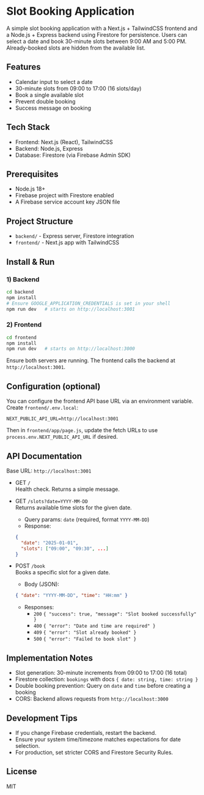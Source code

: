 # Slot Booking Application

A simple slot booking application with a Next.js + TailwindCSS frontend and a Node.js + Express backend using Firestore for persistence. Users can select a date and book 30-minute slots between 9:00 AM and 5:00 PM. Already-booked slots are hidden from the available list.

## Features
- Calendar input to select a date
- 30-minute slots from 09:00 to 17:00 (16 slots/day)
- Book a single available slot
- Prevent double booking
- Success message on booking

## Tech Stack
- Frontend: Next.js (React), TailwindCSS
- Backend: Node.js, Express
- Database: Firestore (via Firebase Admin SDK)

## Prerequisites
- Node.js 18+
- Firebase project with Firestore enabled
- A Firebase service account key JSON file


## Project Structure
- `backend/` - Express server, Firestore integration
- `frontend/` - Next.js app with TailwindCSS

## Install & Run

### 1) Backend
```bash
cd backend
npm install
# Ensure GOOGLE_APPLICATION_CREDENTIALS is set in your shell
npm run dev   # starts on http://localhost:3001
```

### 2) Frontend
```bash
cd frontend
npm install
npm run dev   # starts on http://localhost:3000
```

Ensure both servers are running. The frontend calls the backend at `http://localhost:3001`.

## Configuration (optional)
You can configure the frontend API base URL via an environment variable. Create `frontend/.env.local`:
```
NEXT_PUBLIC_API_URL=http://localhost:3001
```
Then in `frontend/app/page.js`, update the fetch URLs to use `process.env.NEXT_PUBLIC_API_URL` if desired.

## API Documentation

Base URL: `http://localhost:3001`

- GET `/`  
  Health check. Returns a simple message.

- GET `/slots?date=YYYY-MM-DD`  
  Returns available time slots for the given date.
  - Query params: `date` (required, format `YYYY-MM-DD`)
  - Response:
  ```json
  {
    "date": "2025-01-01",
    "slots": ["09:00", "09:30", ...]
  }
  ```

- POST `/book`  
  Books a specific slot for a given date.
  - Body (JSON):
  ```json
  { "date": "YYYY-MM-DD", "time": "HH:mm" }
  ```
  - Responses:
    - `200` `{ "success": true, "message": "Slot booked successfully" }`
    - `400` `{ "error": "Date and time are required" }`
    - `409` `{ "error": "Slot already booked" }`
    - `500` `{ "error": "Failed to book slot" }`

## Implementation Notes
- Slot generation: 30-minute increments from 09:00 to 17:00 (16 total)
- Firestore collection: `bookings` with docs `{ date: string, time: string }`
- Double booking prevention: Query on `date` and `time` before creating a booking
- CORS: Backend allows requests from `http://localhost:3000`

## Development Tips
- If you change Firebase credentials, restart the backend.
- Ensure your system time/timezone matches expectations for date selection.
- For production, set stricter CORS and Firestore Security Rules.

## License
MIT
